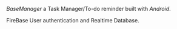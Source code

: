 *BaseManager*
a Task Manager/To-do reminder built with _Android_.

FireBase User authentication and Realtime Database.

